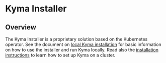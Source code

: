 # Kyma Installer

## Overview

The Kyma Installer is a proprietary solution based on the Kubernetes operator. See the document on [local Kyma installation](https://kyma-project.io/docs/#installation-install-kyma-locally) for basic information on how to use the installer and run Kyma locally. Read also the [installation instructions](https://kyma-project.io/docs/#installation-install-kyma-on-a-cluster) to learn how to set up Kyma on a cluster.
